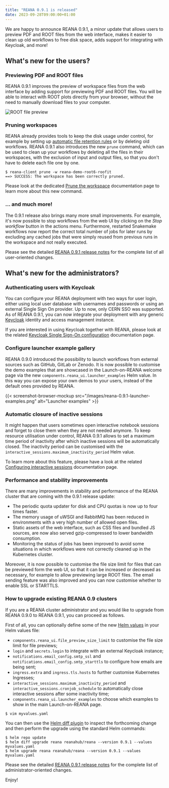 ```yaml
---
title: "REANA 0.9.1 is released"
date: 2023-09-28T09:00:00+01:00
---
```


We are happy to announce REANA 0.9.1, a minor update that allows users to preview PDF and ROOT files from the web interface, makes it easier to clean up old workflows to free disk space, adds support for integrating with Keycloak, and more!

<!--more-->

## What's new for the users?

### Previewing PDF and ROOT files

REANA 0.9.1 improves the preview of workspace files from the web interface by adding support for previewing PDF and ROOT files.
You will be able to interact with ROOT plots directly from your browser, without the need to manually download files to your computer.

![ROOT file preview](/images/reana-0.9.1-root-preview.png)

### Pruning workspaces

REANA already provides tools to keep the disk usage under control, for example by setting up [automatic file retention rules](../../2022/workspace-file-retention-rules) or by deleting old workflows.
REANA 0.9.1 also introduces the new `prune` command, which can be used to clean up your workflows by deleting all the files in their workspaces, with the exclusion of input and output files, so that you don't have to delete each file one by one.

```console
$ reana-client prune -w reana-demo-root6-roofit
==> SUCCESS: The workspace has been correctly pruned.
```

Please look at the dedicated [Prune the workspace](https://docs.reana.io/advanced-usage/user-quotas/#prune-the-workspace) documentation page to learn more about this new command.

### ... and much more!

The 0.9.1 release also brings many more small improvements.
For example, it's now possible to stop workflows from the web UI by clicking on the _Stop workflow_ button in the actions menu.
Furthermore, restarted Snakemake workflows now report the correct total number of jobs for later runs by excluding any cached jobs that were simply reused from previous runs in the workspace and not really executed.

Please see the detailed [REANA 0.9.1 release notes](https://github.com/reanahub/reana/releases/tag/0.9.1) for the complete list of all user-oriented changes.

## What's new for the administrators?

### Authenticating users with Keycloak

You can configure your REANA deployment with two ways for user login, either using local user database with usernames and passwords or using an external Single Sign On provider. Up to now, only CERN SSO was supported. As of REANA 0.9.1, you can now integrate your deployment with any generic [Keycloak](https://www.keycloak.org/) identity and access management instance.

If you are interested in using Keycloak together with REANA, please look at the related [Keycloak Single Sign-On configuration](https://docs.reana.io/administration/configuration/configuring-access/#keycloak-single-sign-on-configuration) documentation page.

### Configure launcher example gallery

REANA 0.9.0 introduced the possibility to launch workflows from external sources such as GitHub, GitLab or Zenodo.
It is now possible to customise the demo examples that are showcased in the Launch-on-REANA welcome page via the new `components.reana_ui.launcher_examples` Helm value.
In this way you can expose your own demos to your users, instead of the default ones provided by REANA.

{{< screenshot-browser-mockup src="/images/reana-0.9.1-launcher-examples.png" alt="Launcher examples" >}}

### Automatic closure of inactive sessions

It might happen that users sometimes open interactive notebook sessions and forget to close them when they are not needed anymore.
To keep resource utilisation under control, REANA 0.9.1 allows to set a maximum time period of inactivity after which inactive sessions will be automatically closed.
The inactivity period can be customised with the `interactive_sessions.maximum_inactivity_period` Helm value.

To learn more about this feature, please have a look at the related [Configuring interactive sessions](https://docs.reana.io/administration/configuration/configuring-interactive-sessions/#auto-closure-of-inactive-sessions) documentation page.

### Performance and stability improvements

There are many improvements in stability and performance of the REANA cluster that are coming with the 0.9.1 release update:

- The periodic quota updater for disk and CPU quotas is now up to four times faster.
- The memory usage of uWSGI and RabbitMQ has been reduced in environments with a very high number of allowed open files.
- Static assets of the web interface, such as CSS files and bundled JS sources, are now also served gzip-compressed to lower bandwidth consumption.
- Monitoring the status of jobs has been improved to avoid some situations in which workflows were not correctly cleaned up in the Kubernetes cluster.

Moreover, it is now possible to customise the file size limit for files that can be previewed form the web UI, so that it can be increased or decreased as necessary, for example to allow previewing large ROOT files.
The email sending feature was also improved and you can now customise whether to enable SSL or STARTTLS.

### How to upgrade existing REANA 0.9 clusters

<!-- taken and adapted from 0.9.0 blog post -->

If you are a REANA cluster administrator and you would like to upgrade from REANA 0.9.0 to REANA 0.9.1, you can proceed as follows.

First of all, you can optionally define some of the new [Helm values](https://github.com/reanahub/reana/blob/0.9.1/helm/reana/README.md) in your Helm values file:

- `components.reana_ui.file_preview_size_limit` to customise the file size limit for file previews;
- `login` and `secrets.login` to integrate with an external Keycloak instance;
- `notifications.email_config.smtp_ssl` and `notifications.email_config.smtp_starttls` to configure how emails are being sent;
- `ingress.extra` and `ingress.tls.hosts` to further customise Kubernetes Ingresses;
- `interactive_sessions.maximum_inactivity_period` and `interactive_sessions.cronjob_schedule` to automatically close interactive sessions after some inactivity time;
- `components.reana_ui.launcher_examples` to choose which examples to show in the main Launch-on-REANA page.

```console
$ vim myvalues.yaml
```

You can then use the [Helm diff plugin](https://github.com/databus23/helm-diff) to inspect the forthcoming change and then perform the upgrade using the standard Helm commands:

```console
$ helm repo update
$ helm diff upgrade reana reanahub/reana --version 0.9.1 --values myvalues.yaml
$ helm upgrade reana reanahub/reana --version 0.9.1 --values myvalues.yaml
```

Please see the detailed [REANA 0.9.1 release notes](https://github.com/reanahub/reana/releases/tag/0.9.1) for the complete list of administrator-oriented changes.

Enjoy!
